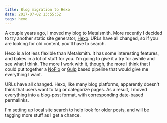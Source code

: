 ```yaml
---
title: Blog migration to Hexo
date: 2017-07-02 13:55:52
tags: hexo
---
```


A couple years ago, I moved my blog to Metalsmith.
More recently I decided to try another static site generator, [Hexo](http://hexo.io).
URLs have all changed, so if you are looking for old content, you'll have to search.

Hexo is a lot less flexible than Metalsmith.
It has some interesting features, and bakes in a lot of stuff for you.
I'm going to give it a try for awhile and see what I think.
The more I work with it, though, the more I think that I could put together
a [NoFlo](https://noflojs.org/) or [Gulp](http://gulpjs.com/) based pipeline
that would give me everything I want.

URLs have all changed.
Hexo, like many blog platforms, apparently doesn't think that users want to tag or categorize pages.
As a result, I moved everything into a blog-post format, with corresponding date-based permalinks.

I'm setting up local site search to help look for older posts,
and will be tagging more stuff as I get a chance.